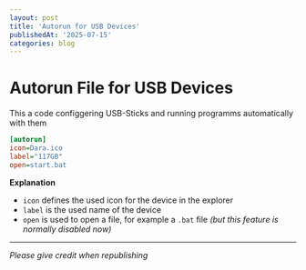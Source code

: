 ```yaml
---
layout: post
title: 'Autorun for USB Devices'
publishedAt: '2025-07-15'
categories: blog
---
```

# Autorun File for USB Devices

This a code configgering USB-Sticks and running programms automatically with them

```ini
[autorun]
icon=Dara.ico
label="117GB"
open=start.bat
```

**Explanation**
- `icon` defines the used icon for the device in the explorer
- `label` is the used name of the device
- `open` is used to open a file, for example a `.bat` file *(but this feature is normally disabled now)*

---

*Please give credit when republishing*
